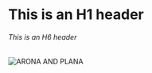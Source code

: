 # This is an H1 header
###### This is an H6 header

![ARONA AND PLANA](https://umiarchive.moe/wp-content/uploads/2025/08/QQ图片2025080200091953.png)
